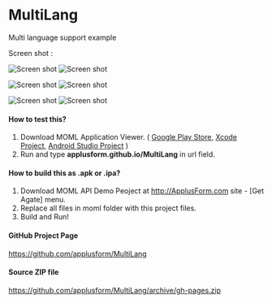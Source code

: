 # MultiLang 
Multi language support example

Screen shot :

![Screen shot](http://applusform.github.io/MultiLang/screenshot_en_main.png)
![Screen shot](http://applusform.github.io/MultiLang/screenshot_en_setting.png)

![Screen shot](http://applusform.github.io/MultiLang/screenshot_ko_main.png)
![Screen shot](http://applusform.github.io/MultiLang/screenshot_ko_setting.png)

![Screen shot](http://applusform.github.io/MultiLang/screenshot_zh_main.png)
![Screen shot](http://applusform.github.io/MultiLang/screenshot_zh_setting.png)

#### How to test this?
1. Download MOML Application Viewer. ( [Google Play Store](https://play.google.com/store/apps/details?id=org.mospi.momlappviewer), [Xcode Project](https://github.com/applusform/MOMLAppViewer_iOS), [Android Studio Project](https://github.com/applusform/MOMLAppViewer_Android_Studio) )
2. Run and type **applusform.github.io/MultiLang** in url field.

#### How to build this as .apk or .ipa?
1. Download MOML API Demo Peoject at http://ApplusForm.com site - [Get Agate] menu.
2. Replace all files in moml folder with this project files.
3. Build and Run!

#### GitHub Project Page
https://github.com/applusform/MultiLang

#### Source ZIP file
https://github.com/applusform/MultiLang/archive/gh-pages.zip

